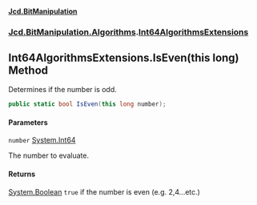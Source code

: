 #### [Jcd.BitManipulation](index.md 'index')

### [Jcd.BitManipulation.Algorithms](Jcd.BitManipulation.Algorithms.md 'Jcd.BitManipulation.Algorithms').[Int64AlgorithmsExtensions](Jcd.BitManipulation.Algorithms.Int64AlgorithmsExtensions.md 'Jcd.BitManipulation.Algorithms.Int64AlgorithmsExtensions')

## Int64AlgorithmsExtensions.IsEven(this long) Method

Determines if the number is odd.

```csharp
public static bool IsEven(this long number);
```

#### Parameters

<a name='Jcd.BitManipulation.Algorithms.Int64AlgorithmsExtensions.IsEven(thislong).number'></a>

`number` [System.Int64](https://docs.microsoft.com/en-us/dotnet/api/System.Int64 'System.Int64')

The number to evaluate.

#### Returns

[System.Boolean](https://docs.microsoft.com/en-us/dotnet/api/System.Boolean 'System.Boolean')
`true` if the number is even (e.g. 2,4...etc.)